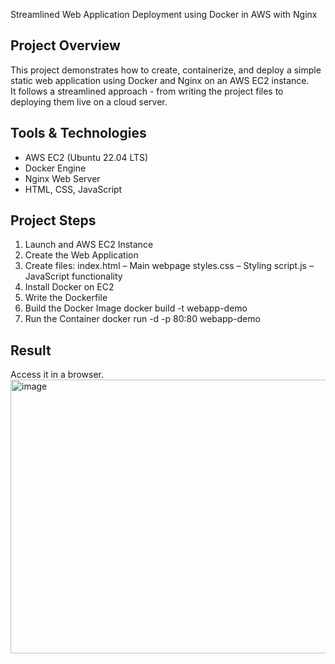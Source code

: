 Streamlined Web Application Deployment using Docker in AWS with Nginx

## Project Overview
This project demonstrates how to create, containerize, and deploy a simple static web application using Docker and Nginx on an AWS EC2 instance.  
It follows a streamlined approach - from writing the project files to deploying them live on a cloud server.


## Tools & Technologies
- AWS EC2 (Ubuntu 22.04 LTS)
- Docker Engine
- Nginx Web Server
- HTML, CSS, JavaScript



## Project Steps
1. Launch and AWS EC2 Instance
2. Create the Web Application
3. Create files:
    index.html – Main webpage
    styles.css – Styling
    script.js – JavaScript functionality
4. Install Docker on EC2
5. Write the Dockerfile
7. Build the Docker Image
    docker build -t webapp-demo
9. Run the Container
     docker run -d -p 80:80 webapp-demo

## Result
Access it in a browser.
<img width="880" height="438" alt="image" src="https://github.com/user-attachments/assets/83391029-8068-42ac-9976-3b823a4a061c" />


